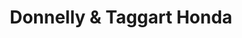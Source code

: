 ---
title: "Donnelly & Taggart Honda"
url: /ballymena/donnelly-und-taggart-honda/
shop: Autohaus
---